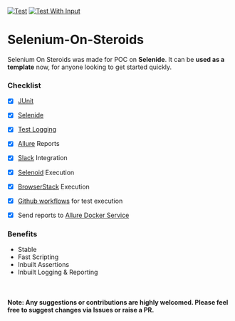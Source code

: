 [![Test](https://github.com/heyrmi/Selenium-On-Steroids/actions/workflows/test.yml/badge.svg?branch=main)](https://github.com/heyrmi/Selenium-On-Steroids/actions/workflows/test.yml)
[![Test With Input](https://github.com/heyrmi/Selenium-On-Steroids/actions/workflows/testwithinputs.yml/badge.svg?branch=main)](https://github.com/heyrmi/Selenium-On-Steroids/actions/workflows/testwithinputs.yml)

# Selenium-On-Steroids

Selenium On Steroids was made for POC on **Selenide**. It can be **used as a template** now, for anyone looking to get started quickly. 

### Checklist

- [x] [JUnit](https://junit.org/junit5)
- [x] [Selenide](https://selenide.org)
- [x] [Test Logging](https://selenide.org/documentation/reports.html)
- [x] [Allure](https://qameta.io/allure-report) Reports
- [x] [Slack](https://slack.com/) Integration
- [x] [Selenoid](https://aerokube.com/selenoid/latest) Execution
- [x] [BrowserStack](https://www.browserstack.com) Execution
- [x] [Github workflows](https://github.com/heyrmi/Selenium-On-Steroids/actions) for test execution
- [x] Send reports to [Allure Docker Service](https://github.com/fescobar/allure-docker-service)




### Benefits

- Stable
- Fast Scripting 
- Inbuilt Assertions
- Inbuilt Logging & Reporting

<br>

#### Note: Any suggestions or contributions are highly welcomed. Please feel free to suggest changes via Issues or raise a PR. 
